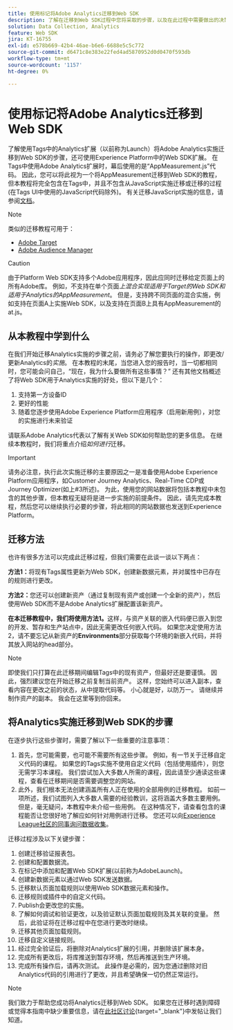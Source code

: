 ```yaml
---
title: 使用标记将Adobe Analytics迁移到Web SDK
description: 了解在迁移到Web SDK过程中您将采取的步骤，以及在此过程中需要做出的决策。
solution: Data Collection, Analytics
feature: Web SDK
jira: KT-16755
exl-id: e578b669-42b4-46ae-b6e6-6688e5c5c772
source-git-commit: d6471c8e383e22fed4ad5870952d0d0470f593db
workflow-type: tm+mt
source-wordcount: '1157'
ht-degree: 0%

---
```


# 使用标记将Adobe Analytics迁移到Web SDK

了解使用Tags中的Analytics扩展（以前称为Launch）将Adobe Analytics实施迁移到Web SDK的步骤，还可使用Experience Platform中的Web SDK扩展。 在Tags中使用Adobe Analytics扩展时，幕后使用的是“AppMeasurement.js”代码。 因此，您可以将此视为一个将AppMeasurement迁移到Web SDK的教程，但本教程将完全包含在Tags中，并且不包含从JavaScript实施迁移或迁移的过程(在Tags UI中使用的JavaScript代码除外)。 有关迁移JavaScript实施的信息，请参阅[文档](https://experienceleague.adobe.com/en/docs/analytics/implementation/aep-edge/web-sdk/appmeasurement-to-web-sdk)。

>[!NOTE]
>
>类似的迁移教程可用于：
>
> * [Adobe Target](../tutorial-migrate-target-websdk/introduction.md)
> * [Adobe Audience Manager](https://experienceleague.adobe.com/zh-hans/docs/audience-manager/user-guide/migrate-to-web-sdk/appmeasurement-to-web-sdk)

>[!CAUTION]
>
> 由于Platform Web SDK支持多个Adobe应用程序，因此应同时迁移给定页面上的所有Adobe库。 例如，不支持在单个页面&#x200B;_上混合实现适用于Target的Web SDK和适用于Analytics的AppMeasurement_。 但是，支持跨不同页面的混合实施，例如支持在页面A上实施Web SDK，以及支持在页面B上具有AppMeasurement的at.js。

## 从本教程中学到什么

在我们开始迁移Analytics实施的步骤之前，请务必了解您要执行的操作，即更改/更新Analytics的&#x200B;_实施_。 在本教程的末尾，当您进入您的报告时，当一切都相同时，您可能会问自己，“现在，我为什么要做所有这些事情？” 还有其他文档概述了将Web SDK用于Analytics实施的好处，但以下是几个：

1. 支持第一方设备ID
1. 更好的性能
1. 随着您逐步使用Adobe Experience Platform应用程序（启用新用例），对您的实施进行未来验证

请联系Adobe Analytics代表以了解有关Web SDK如何帮助您的更多信息。 在继续本教程时，我们将重点介绍&#x200B;_如何进行_&#x200B;迁移。

>[!IMPORTANT]
>
>请务必注意，执行此次实施迁移的主要原因之一是准备使用Adobe Experience Platform应用程序，如Customer Journey Analytics、Real-Time CDP或Journey Optimizer(如上#3所述)。 为此，使用您的网站数据将包括本教程中未包含的其他步骤，但本教程无疑将是进一步实施的前提条件。 因此，请先完成本教程，然后您可以继续执行必要的步骤，将此相同的网站数据也发送到Experience Platform。

## 迁移方法

也许有很多方法可以完成此迁移过程，但我们需要在此谈一谈以下两点：

**方法1：**&#x200B;将现有Tags属性更新为Web SDK，创建新数据元素，并对属性中已存在的规则进行更改。

**方法2：**&#x200B;您还可以创建新资产（通过复制现有资产或创建一个全新的资产），然后使用Web SDK而不是Adobe Analytics扩展配置该新资产。

**在本迁移教程中，我们将使用方法1。**&#x200B;这样，与资产关联的嵌入代码便已嵌入到您的开发、暂存和生产站点中，因此无需更改任何嵌入代码。 如果您决定使用方法2，请不要忘记从新资产的&#x200B;**Environments**&#x200B;部分获取每个环境的新嵌入代码，并将其放入网站的head部分。

>[!NOTE]
>
>即使我们只打算在此迁移期间编辑Tags中的现有资产，但最好还是要谨慎。 因此，强烈建议您在开始迁移之前复制当前资产。 这样，您始终可以进入副本，查看内容在更改之前的状态，从中提取代码等。
>小心就是好，以防万一。 请继续并制作资产的副本。 我会在这里等到你回来。

## 将Analytics实施迁移到Web SDK的步骤

在逐步执行这些步骤时，需要了解以下一些重要的注意事项：

1. 首先，您可能需要，也可能不需要所有这些步骤。 例如，有一节关于迁移自定义代码的课程。 如果您的Tags实施不使用自定义代码（包括使用插件），则您无需学习本课程。 我们尝试加入大多数人所需的课程，因此请至少通读这些课程，查看在迁移期间是否需要调整您的网站。
1. 此外，我们根本无法创建涵盖所有人正在使用的全部用例的迁移教程。 如前一项所述，我们试图列入大多数人需要的经验教训，这将涵盖大多数主要用例。 但是，毫无疑问，本教程中未介绍一些用例。 在这种情况下，请查看包含的课程能否让您很好地了解应如何针对用例进行迁移。 您还可以向[Experience League社区的同事询问数据收集](https://experienceleaguecommunities.adobe.com/t5/adobe-experience-platform-data/ct-p/adobe-launch-community)。

迁移过程涉及以下关键步骤：

1. 创建迁移验证报表包。
1. 创建和配置数据流。
1. 在标记中添加和配置Web SDK扩展(以前称为AdobeLaunch)。
1. 创建新数据元素以通过Web SDK发送数据。
1. 迁移默认页面加载规则以使用Web SDK数据元素和操作。
1. 迁移规则或插件中的自定义代码。
1. Publish会更改您的实施。
1. 了解如何调试和验证更改，以及验证默认页面加载规则及其关联的变量。 然后，此验证将在迁移过程中在您进行更改时继续。
1. 迁移其他页面加载规则。
1. 迁移自定义链接规则。
1. 经过完全验证后，将删除对Analytics扩展的引用，并删除该扩展本身。
1. 完成所有更改后，将库推送到暂存环境，然后再推送到生产环境。
1. 完成所有操作后，请再次测试。 此操作是必需的，因为您通过删除对旧Analytics代码的引用进行了更改，并且希望确保一切仍然正常运行。

>[!NOTE]
>
>我们致力于帮助您成功将Analytics迁移到Web SDK。 如果您在迁移时遇到障碍或觉得本指南中缺少重要信息，请在[此社区讨论](https://experienceleaguecommunities.adobe.com/t5/adobe-experience-platform-data/tutorial-discussion-migrate-adobe-analytics-to-web-sdk-using/m-p/732308#M604){target="_blank"}中发帖让我们知道。

